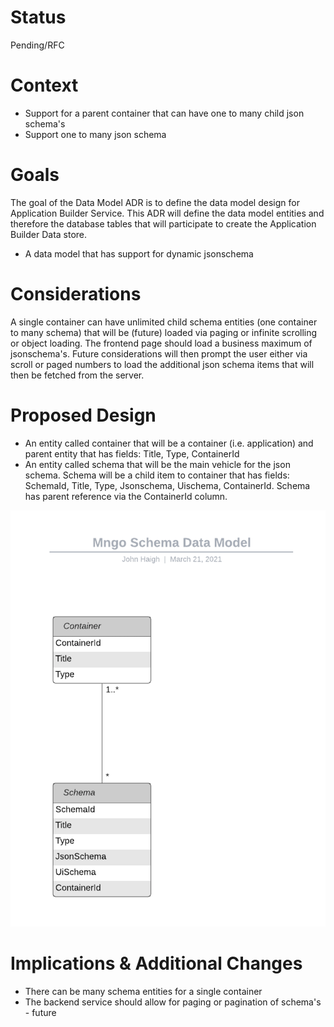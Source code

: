 
# Status
Pending/RFC

# Context

* Support for a parent container that can have one to many child json schema's
* Support one to many json schema

# Goals
The goal of the Data Model ADR is to define the data model design for Application Builder Service. This ADR will define the data model entities and therefore the database tables that will participate to create the Application Builder Data store.

* A data model that has support for dynamic jsonschema

# Considerations

A single container can have unlimited child schema entities (one container to many schema) that will be (future) loaded via paging or infinite scrolling or object loading. The frontend page should load a business maximum of jsonschema's. Future considerations will then prompt the user either via scroll or paged numbers to load the additional json schema items that will then be fetched from the server.

# Proposed Design

* An entity called container that will be a container (i.e. application) and parent entity that has fields: Title, Type, ContainerId
* An entity called schema that will be the main vehicle for the json schema. Schema will be a child item to container that has fields: SchemaId, Title, Type, Jsonschema, Uischema, ContainerId. Schema has parent reference via the ContainerId column.

<img src="images/Data_Model__schema.png" />

# Implications & Additional Changes

* There can be many schema entities for a single container
* The backend service should allow for paging or pagination of schema's - future
